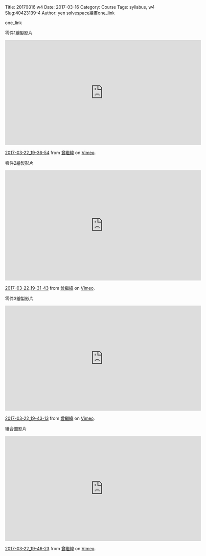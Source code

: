 Title: 20170316 w4
Date: 2017-03-16
Category: Course
Tags: syllabus, w4
Slug:40423139-4
Author: yen
solvespace繪畫one_link
<!-- PELICAN_END_SUMMARY -->

one_link

零件1繪製影片

<iframe src="https://player.vimeo.com/video/209551257" width="640" height="343" frameborder="0" webkitallowfullscreen mozallowfullscreen allowfullscreen></iframe> <p><a href="https://vimeo.com/209551257">2017-03-22_19-36-54</a> from <a href="https://vimeo.com/user57418042">曾繼緯</a> on <a href="https://vimeo.com">Vimeo</a>.</p>


零件2繪製影片

<iframe src="https://player.vimeo.com/video/209551229" width="640" height="360" frameborder="0" webkitallowfullscreen mozallowfullscreen allowfullscreen></iframe> <p><a href="https://vimeo.com/209551229">2017-03-22_19-31-43</a> from <a href="https://vimeo.com/user57418042">曾繼緯</a> on <a href="https://vimeo.com">Vimeo</a>.</p>


零件3繪製影片

<iframe src="https://player.vimeo.com/video/209551204" width="640" height="343" frameborder="0" webkitallowfullscreen mozallowfullscreen allowfullscreen></iframe> <p><a href="https://vimeo.com/209551204">2017-03-22_19-43-13</a> from <a href="https://vimeo.com/user57418042">曾繼緯</a> on <a href="https://vimeo.com">Vimeo</a>.</p>


組合圖影片

<iframe src="https://player.vimeo.com/video/209551706" width="640" height="343" frameborder="0" webkitallowfullscreen mozallowfullscreen allowfullscreen></iframe> <p><a href="https://vimeo.com/209551706">2017-03-22_19-46-23</a> from <a href="https://vimeo.com/user57418042">曾繼緯</a> on <a href="https://vimeo.com">Vimeo</a>.</p>




